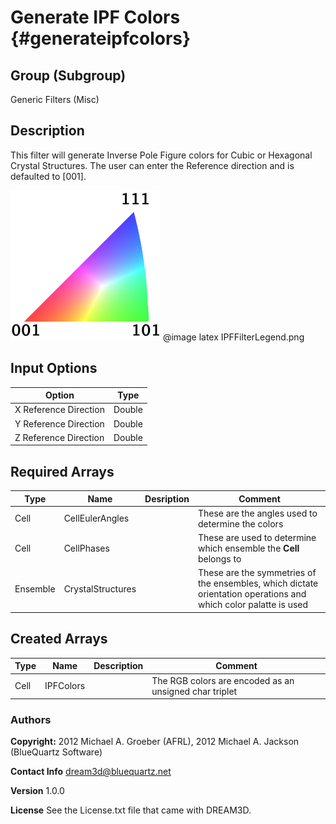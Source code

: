 Generate IPF Colors {#generateipfcolors}
========

## Group (Subgroup) ##
Generic Filters (Misc)

## Description ##
This filter will generate Inverse Pole Figure colors for Cubic or Hexagonal Crystal Structures. The user can enter the Reference direction and is defaulted to [001].

![IPF Color Triangle](IPFFilterLegend.png)
@image latex IPFFilterLegend.png

## Input Options ##

| Option | Type |
|-------|-------|
| X Reference Direction | Double |
| Y Reference Direction | Double |
| Z Reference Direction | Double |


## Required Arrays ##


| Type | Name | Desription | Comment |
|------|------|---------|-------|
| Cell | CellEulerAngles | | These are the angles used to determine the colors |
| Cell | CellPhases | | These are used to determine which ensemble the **Cell** belongs to |
| Ensemble | CrystalStructures | | These are the symmetries of the ensembles, which dictate orientation operations and which color palatte is used |

## Created Arrays ##

| Type | Name | Description | Comment |
|------|------|-------------|---------|
| Cell | IPFColors | | The RGB colors are encoded as an unsigned char triplet  |

### Authors ##
**Copyright:** 2012 Michael A. Groeber (AFRL), 2012 Michael A. Jackson (BlueQuartz Software)

**Contact Info** dream3d@bluequartz.net

**Version** 1.0.0

**License** See the License.txt file that came with DREAM3D.
